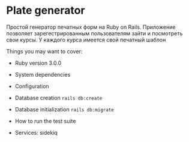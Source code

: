 # Plate generator

Простой генератор печатных форм на Ruby on Rails.
Приложение позволяет зарегестрированным пользователям зайти и посмотреть свои курсы.
У каждого курса имеется свой печатный шаблон

Things you may want to cover:

* Ruby version 3.0.0

* System dependencies

* Configuration

* Database creation `rails db:create`

* Database initialization `rails db:migrate`

* How to run the test suite

* Services: sidekiq
